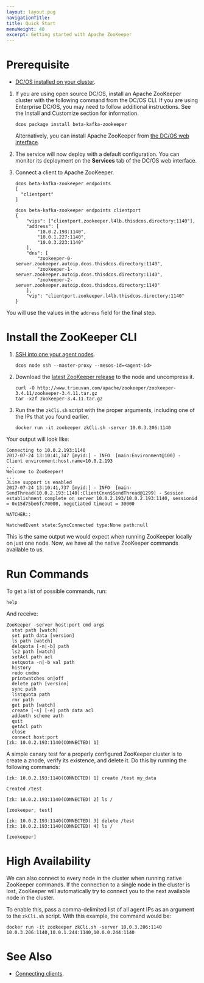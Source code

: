 ```yaml
---
layout: layout.pug
navigationTitle:
title: Quick Start
menuWeight: 40
excerpt: Getting started with Apache ZooKeeper
---
```


<!-- This source repo for this topic is https://github.com/mesosphere/dcos-commons -->


# Prerequisite

- [DC/OS installed on your cluster](/latest/administration/installing/).

1. If you are using open source DC/OS, install an Apache ZooKeeper cluster with the following command from the DC/OS CLI. If you are using Enterprise DC/OS, you may need to follow additional instructions. See the Install and Customize section for information.

   ```shell
   dcos package install beta-kafka-zookeeper
   ```

   Alternatively, you can install Apache ZooKeeper from [the DC/OS web interface](/latest/usage/webinterface/).

1. The service will now deploy with a default configuration. You can monitor its deployment on the **Services** tab of the DC/OS web interface.

1. Connect a client to Apache ZooKeeper.
   ```shell
   dcos beta-kafka-zookeeper endpoints
   [
     "clientport"
   ]

   dcos beta-kafka-zookeeper endpoints clientport
   {
       "vips": ["clientport.zookeeper.l4lb.thisdcos.directory:1140"],
       "address": [
           "10.0.2.193:1140",
           "10.0.1.227:1140",
           "10.0.3.223:1140"
       ],
       "dns": [
           "zookeeper-0-server.zookeeper.autoip.dcos.thisdcos.directory:1140",
           "zookeeper-1-server.zookeeper.autoip.dcos.thisdcos.directory:1140",
           "zookeeper-2-server.zookeeper.autoip.dcos.thisdcos.directory:1140"
       ],
       "vip": "clientport.zookeeper.l4lb.thisdcos.directory:1140"
   }
   ```

You will use the values in the `address` field for the final step.


# Install the ZooKeeper CLI

1. [SSH into one your agent nodes](/1.10/administering-clusters/sshcluster/).

   ```
   dcos node ssh --master-proxy --mesos-id=<agent-id>
   ```

1. Download the [latest ZooKeeper release](http://zookeeper.apache.org/releases.html) to the node and uncompress it.

   ```
   curl -O http://www.trieuvan.com/apache/zookeeper/zookeeper-3.4.11/zookeeper-3.4.11.tar.gz
   tar -xzf zookeeper-3.4.11.tar.gz
   ```
1. Run the the `zkCli.sh` script with the proper arguments, including one of the IPs that you found earlier.

   ```
   docker run -it zookeeper zkCli.sh -server 10.0.3.206:1140
   ```


Your output will look like:

```
Connecting to 10.0.2.193:1140
2017-07-24 13:10:41,347 [myid:] - INFO  [main:Environment@100] - Client environment:host.name=10.0.2.193
...
Welcome to ZooKeeper!
...
JLine support is enabled
2017-07-24 13:10:41,737 [myid:] - INFO  [main-SendThread(10.0.2.193:1140):ClientCnxn$SendThread@1299] - Session establishment complete on server 10.0.2.193/10.0.2.193:1140, sessionid = 0x15d75be6fc70000, negotiated timeout = 30000

WATCHER::

WatchedEvent state:SyncConnected type:None path:null
```

This is the same output we would expect when running ZooKeeper locally on just one node. Now, we have all the native ZooKeeper commands available to us.

# Run Commands
To get a list of possible commands, run:

```
help
```

And receive:

```
ZooKeeper -server host:port cmd args
  stat path [watch]
  set path data [version]
  ls path [watch]
  delquota [-n|-b] path
  ls2 path [watch]
  setAcl path acl
  setquota -n|-b val path
  history
  redo cmdno
  printwatches on|off
  delete path [version]
  sync path
  listquota path
  rmr path
  get path [watch]
  create [-s] [-e] path data acl
  addauth scheme auth
  quit
  getAcl path
  close
  connect host:port
[zk: 10.0.2.193:1140(CONNECTED) 1]
```

A simple canary test for a properly configured ZooKeeper cluster is to create a znode, verify its existence, and delete it. Do this by running the following commands:

```
[zk: 10.0.2.193:1140(CONNECTED) 1] create /test my_data

Created /test
```

```
[zk: 10.0.2.193:1140(CONNECTED) 2] ls /

[zookeeper, test]
```

```
[zk: 10.0.2.193:1140(CONNECTED) 3] delete /test
[zk: 10.0.2.193:1140(CONNECTED) 4] ls /

[zookeeper]
```

# High Availability
We can also connect to every node in the cluster when running native ZooKeeper commands. If the connection to a single node in the cluster is lost, ZooKeeper will automatically try to connect you to the next available node in the cluster.

To enable this, pass a comma-delimited list of all agent IPs as an argument to the `zkCli.sh` script. With this example, the command would be:

```
docker run -it zookeeper zkCli.sh -server 10.0.3.206:1140 10.0.3.206:1140,10.0.1.244:1140,10.0.0.244:1140
```

# See Also

- [Connecting clients][1].

 [1]: connecting-clients.md
